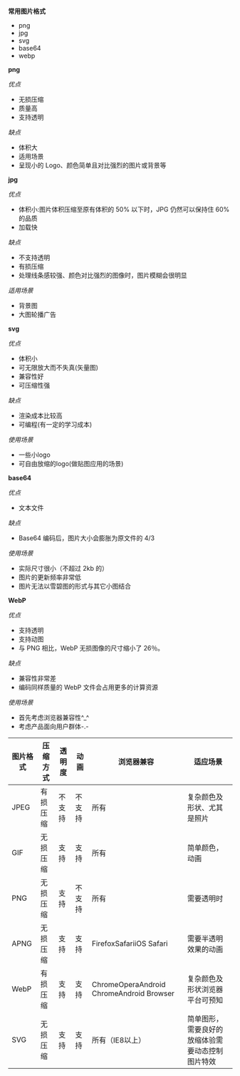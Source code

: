 **常用图片格式**
- png
- jpg
- svg
- base64
- webp


**png**

*优点*
- 无损压缩
- 质量高
- 支持透明

*缺点*
- 体积大
- 适用场景
- 呈现小的 Logo、颜色简单且对比强烈的图片或背景等

**jpg**

*优点*
- 体积小:图片体积压缩至原有体积的 50% 以下时，JPG 仍然可以保持住 60% 的品质
- 加载快

*缺点*
- 不支持透明
- 有损压缩
- 处理线条感较强、颜色对比强烈的图像时，图片模糊会很明显

*适用场景*
- 背景图
- 大图轮播广告

**svg**

*优点*
- 体积小
- 可无限放大而不失真(矢量图)
- 兼容性好
- 可压缩性强

*缺点*
- 渲染成本比较高
- 可编程(有一定的学习成本)

*使用场景*
- 一些小logo
- 可自由放缩的logo(做贴图应用的场景)

**base64**

*优点*
- 文本文件

*缺点*
- Base64 编码后，图片大小会膨胀为原文件的 4/3

*使用场景*
- 实际尺寸很小（不超过 2kb 的）
- 图片的更新频率非常低
- 图片无法以雪碧图的形式与其它小图结合

**WebP**

*优点*
- 支持透明
- 支持动图
- 与 PNG 相比，WebP 无损图像的尺寸缩小了 26％。

*缺点*
- 兼容性非常差
- 编码同样质量的 WebP 文件会占用更多的计算资源

*使用场景*
- 首先考虑浏览器兼容性^_^
- 考虑产品面向用户群体-.-




| 图片格式 | 压缩方式 | 透明度 | 动画   | 浏览器兼容                               | 适应场景                                         |
| -------- | -------- | ------ | ------ | ---------------------------------------- | ------------------------------------------------ |
| JPEG     | 有损压缩 | 不支持 | 不支持 | 所有                                     | 复杂颜色及形状、尤其是照片                       |
| GIF      | 无损压缩 | 支持   | 支持   | 所有                                     | 简单颜色，动画                                   |
| PNG      | 无损压缩 | 支持   | 不支持 | 所有                                     | 需要透明时                                       |
| APNG     | 无损压缩 | 支持   | 支持   | FirefoxSafariiOS Safari                  | 需要半透明效果的动画                             |
| WebP     | 有损压缩 | 支持   | 支持   | ChromeOperaAndroid ChromeAndroid Browser | 复杂颜色及形状浏览器平台可预知                   |
| SVG      | 无损压缩 | 支持   | 支持   | 所有（IE8以上）                          | 简单图形，需要良好的放缩体验需要动态控制图片特效 |